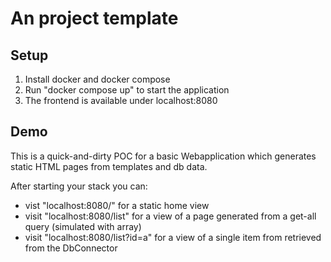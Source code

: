 # An project template

## Setup

1. Install docker and docker compose
2. Run "docker compose up" to start the application
3. The frontend is available under localhost:8080

## Demo

This is a quick-and-dirty POC for a basic Webapplication which
generates static HTML pages from templates and db data.

After starting your stack you can:

- vist "localhost:8080/" for a static home view
- visit "localhost:8080/list" for a view of a page generated from a get-all query (simulated with array)
- visit "localhost:8080/list?id=a" for a view of a single item from retrieved from the DbConnector
